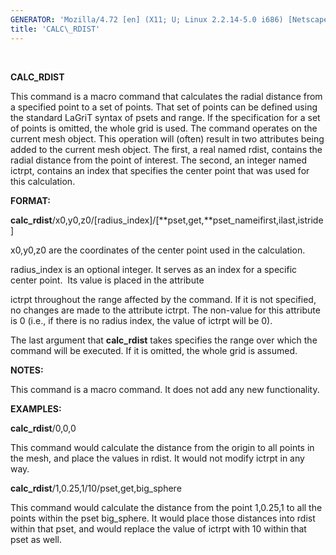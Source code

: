 ```yaml
---
GENERATOR: 'Mozilla/4.72 [en] (X11; U; Linux 2.2.14-5.0 i686) [Netscape]'
title: 'CALC\_RDIST'
---
```


  

 **CALC\_RDIST**

  This command is a macro command that calculates the radial distance
  from a specified point to a set of points. That set of points can be
  defined using the standard LaGriT syntax of psets and range. If the
  specification for a set of points is omitted, the whole grid is
  used. The command operates on the current mesh object.
  This operation will (often) result in two attributes being added to
  the current mesh object. The first, a real named rdist, contains the
  radial distance from the point of interest. The second, an integer
  named ictrpt, contains an index that specifies the center point that
  was used for this calculation.

 **FORMAT:**

  **calc\_rdist**/x0,y0,z0/[radius\_index]/[**pset,get,**pset\_nameifirst,ilast,istride]
 
  x0,y0,z0 are the coordinates of the center point used in the
  calculation.

  radius\_index is an optional integer. It serves as an index for a
  specific center point.  Its value is placed in the attribute

  ictrpt throughout the range affected by the command. If it is not
  specified, no changes are made to the attribute ictrpt. The
  non-value for this attribute is 0 (i.e., if there is no radius
  index, the value of ictrpt will be 0).
 
  The last argument that **calc\_rdist** takes specifies the range
  over which the command will be executed. If it is omitted, the whole
  grid is assumed.

 **NOTES:**

  This command is a macro command. It does not add any new
  functionality.

 **EXAMPLES:**

  **calc\_rdist**/0,0,0
 
   This command would calculate the distance from the origin to all
   points in the mesh, and place the values in rdist. It would not
   modify ictrpt in any way.
 
  **calc\_rdist**/1,0.25,1/10/pset,get,big\_sphere
 
   This command would calculate the distance from the point 1,0.25,1
   to all the points within the pset big\_sphere. It would place
   those distances into rdist within that pset, and would replace the
   value of ictrpt with 10 within that pset as well.
